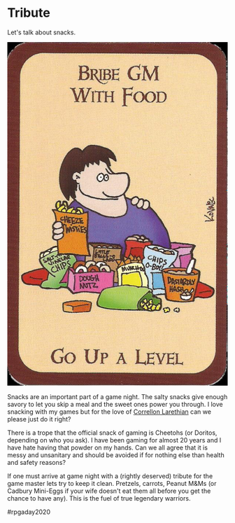 # Tribute

Let's talk about snacks. 

![image info](./images/bribe.png "From the card game Munchkin by Steve Jackson games. Silly, chaotic, fun")

Snacks are an important part of a game night. The salty snacks give enough savory to let you skip a meal and the sweet ones power you through. I love snacking with my games but for the love of [Correllon Larethian](https://forgottenrealms.fandom.com/wiki/Corellon) can we please just do it right?

There is a trope that the official snack of gaming is Cheetohs (or Doritos, depending on who you ask). I have been gaming for almost 20 years and I have hate having that powder on my hands. Can we all agree that it is messy and unsanitary and should be avoided if for nothing else than health and safety reasons?

If one must arrive at game night with a (rightly deserved) tribute for the game master lets try to keep it clean. Pretzels, carrots, Peanut M&Ms (or Cadbury Mini-Eggs if your wife doesn't eat them all before you get the chance to have any). This is the fuel of true legendary warriors. 

#rpgaday2020

